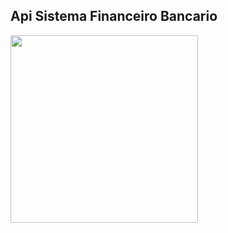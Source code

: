 ## Api Sistema Financeiro Bancario

<img src="https://media.giphy.com/media/3o6Ztm0VpFKWc5YSUE/giphy.gif" width="300">

